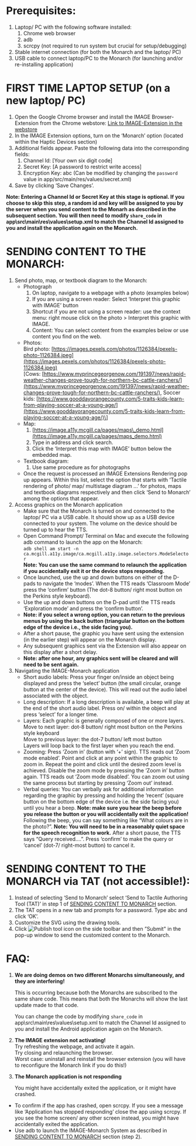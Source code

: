 # Prerequisites:

1. Laptop/ PC with the following software installed:  
   1. Chrome web browser  
   2. adb  
   3. scrcpy (not required to run system but crucial for setup/debugging)  
2. Stable internet connection (for both the Monarch and the laptop/ PC)  
3. USB cable to connect laptop/PC to the Monarch (for launching and/or re-installing application)

# FIRST TIME LAPTOP SETUP (on a new laptop/ PC)

1. Open the Google Chrome browser and install the IMAGE Browser-Extension from the Chrome webstore: [Link to IMAGE-Extension in the webstore](https://chromewebstore.google.com/detail/image-extension/iimmeciildnckfmnpbhglofiahllkhop)  
2. In the IMAGE Extension options, turn on the ‘Monarch’ option (located within the Haptic Devices section)  
3. Additional fields appear. Paste the following data into the corresponding fields:  
   1. Channel Id: [Your own six digit code]
   2. Secret Key: [A password to restrict write access] 
   3. Encryption Key: abc (Can be modified by changing the ```password``` value in app/src/main/res/values/secret.xml) 
4. Save by clicking ‘Save Changes’. 

**Note: Entering a Channel Id or Secret Key at this stage is optional. If you choose to skip this step, a random id and key will be assigned to you by the server when you send content to the Monarh as described in the subsequent section. You will then need to modify ```share_code``` in app\src\main\res\values\setup.xml to match the Channel Id assigned to you and install the application again on the Monarch.**

# SENDING CONTENT TO THE MONARCH:

1. Send photo, map, or textbook diagram to the Monarch:  
   * Photograph  
     1. On laptop, navigate to a webpage with a photo (examples below)  
     2. If you are using a screen reader:  Select ‘Interpret this graphic with IMAGE’ button  
     3. Shortcut if you are not using a screen reader: use the context menu: right mouse click on the photo \> Interpret this graphic with IMAGE.  
     4. Content: You can select content from the examples below or use content you find on the web.   
   * Photos:  
     	Bird photo: [https://images.pexels.com/photos/1126384/pexels-photo-1126384.jpeg](https://images.pexels.com/photos/1126384/pexels-photo-1126384.jpeg)  
     \[Cows: [https://www.myprincegeorgenow.com/191397/news/rapid-weather-changes-prove-tough-for-northern-bc-cattle-ranchers/](https://www.myprincegeorgenow.com/191397/news/rapid-weather-changes-prove-tough-for-northern-bc-cattle-ranchers/), Soccer kids: [https://www.gooddayorangecounty.com/5-traits-kids-learn-from-playing-soccer-at-a-young-age/](https://www.gooddayorangecounty.com/5-traits-kids-learn-from-playing-soccer-at-a-young-age/)\]  
   * Map:  
     1.  [https://image.a11y.mcgill.ca/pages/maps\_demo.html](https://image.a11y.mcgill.ca/pages/maps_demo.html)   
     2. Type in address and click search.  
     3. Click the ‘Interpret this map with IMAGE’ button below the embedded map.  
   * Textbook diagram:    
     1. Use same procedure as for photographs  
   * Once the request is processed an IMAGE Extensions Rendering pop up appears. Within this list, select the option that starts with ‘Tactile rendering of photo/ map/ multistage diagram ...’ for photos, maps and textbook diagrams respectively and then click ‘Send to Monarch’ among the options that appear.   
2. Access graphics on the Monarch application   
   * Make sure that the Monarch is turned on and connected to the laptop/ PC via a USB cable. It should show up as a USB device connected to your system. The volume on the device should be turned up to hear the TTS.  
   * Open Command Prompt/ Terminal on Mac and execute the following adb command to launch the app on the Monarch:  
     ```adb shell am start -n ca.mcgill.a11y.image/ca.mcgill.a11y.image.selectors.ModeSelector```  
     **Note: You can use the same command to relaunch the application if you accidentally exit it or the device stops responding.**  
   * Once launched, use the up and down buttons on either of the D-pads to navigate the ‘modes’. When the TTS reads ‘Classroom Mode’ press the ‘confirm’ button (The dot-8 button/ right most button on the Perkins style keyboard).   
   * Use the up and down buttons on the D-pad until the TTS reads ‘Exploration mode’ and press the ‘confirm button’.  
   * **Note: if you select a wrong option, you can return to the previous menus by using the back button (triangular button on the bottom edge of the device i.e., the side facing you).**   
   * After a short pause, the graphic you have sent using the extension (in the earlier step) will appear on the Monarch display.   
   * Any subsequent graphics sent via the Extension will also appear on this display after a short delay.  
   * **Note: after one hour, any graphics sent will be cleared and will need to be sent again.**  
3. Navigating the IMAGE-Monarch application  
   * Short audio labels: Press your finger on/inside an object being displayed and press the ‘select’ button (the small circular, orange button at the center of the device). This will read out the audio label associated with the object.  
   * Long description: If a long description is available, a beep will play at the end of the short audio label. Press on/ within the object and press ‘select’ for a longer time.  
   * Layers: Each graphic is generally composed of one or more layers. Move to next layer: dot-8 button/ right most button on the Perkins style keyboard  
     Move to previous layer: the dot-7 button/ left most button  
     Layers will loop back to the first layer when you reach the end.  
   * Zooming: Press ‘Zoom in’ (button with ‘+’ sign). TTS reads out ‘Zoom mode enabled’. Point and click at any point within the graphic to zoom in. Repeat the point and click until the desired zoom level is achieved. Disable the zoom mode by pressing the ‘Zoom in’ button again. TTS reads out ‘Zoom mode disabled’. You can zoom out using the same process but starting by pressing ‘Zoom out’ instead.   
   * Verbal queries: You can verbally ask for additional information regarding the graphic by pressing and holding the ‘recent’ (square button on the bottom edge of the device i.e. the side facing you) until you hear a beep. **Note: make sure you hear the beep before you release the button or you will accidentally exit the application\!** Following the beep, you can say something like “What colours are in the photo?”. **Note: You will need to be in a reasonably quiet space for the speech recognition to work.** After a short pause, the TTS says “Query received....”. Press ‘confirm’ to make the query or ‘cancel’ (dot-7/ right-most button) to cancel it. 

# SENDING CONTENT TO THE MONARCH via TAT (not accessible\!):

1. Instead of selecting ‘Send to Monarch’ select ‘Send to Tactile Authoring Tool (TAT)’ in step 1 of [SENDING CONTENT TO MONARCH](#sending-content-to-the-monarch) section.   
2. The TAT opens in a new tab and prompts for a password. Type abc and click ‘OK’.  
3. Customize the SVG using the drawing tools.   
4. Click ![Publish tool icon](https://github.com/user-attachments/assets/5df21331-36c6-402f-ac78-f63184b80bb8) on the side toolbar and then ”Submit" in the pop-up window to send the customized content to the Monarch. 

# FAQ:

1. **We are doing demos on two different Monarchs simultaneously, and they are interfering\!**

   This is occurring because both the Monarchs are subscribed to the same share code. This means that both the Monarchs will show the last update made to that code. 

   You can change the code by modifying ```share_code``` in app\src\main\res\values\setup.xml to match the Channel Id assigned to you and install the Android application again on the Monarch. 


2. **The IMAGE extension not activating\!**  
   Try refreshing the webpage, and activate it again.  
   Try closing and relaunching the browser.  
   Worst case: uninstall and reinstall the browser extension (you will have to reconfigure the Monarch link if you do this\!)  
     
3. **The Monarch application is not responding**

   You might have accidentally exited the application, or it might have crashed.

* To confirm if the app has crashed, open scrcpy. If you see a message like ‘Application has stopped responding’ close the app using  scrcpy. If you see the home screen/ any other screen instead, you might have accidentally exited the application.   
* Use adb to launch the IMAGE-Monarch System as described in [SENDING CONTENT TO MONARCH](#sending-content-to-the-monarch) section (step 2).  
